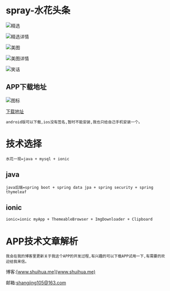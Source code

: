 # spray-水花头条

![精选](http://upload-images.jianshu.io/upload_images/2728175-d8eaa55c72361e9d.PNG?imageMogr2/auto-orient/strip%7CimageView2/2/w/1240)

![精选详情](http://upload-images.jianshu.io/upload_images/2728175-fd5bf3119d91dc12.PNG?imageMogr2/auto-orient/strip|imageView2/2/w/1240)

![美图](http://upload-images.jianshu.io/upload_images/2728175-81e3645d4f7b695a.PNG?imageMogr2/auto-orient/strip%7CimageView2/2/w/1240)

![美图详情](http://upload-images.jianshu.io/upload_images/2728175-6c353c40462edbad.PNG?imageMogr2/auto-orient/strip|imageView2/2/w/1240)

![笑话](http://upload-images.jianshu.io/upload_images/2728175-11bc2b40573b80f2.PNG?imageMogr2/auto-orient/strip%7CimageView2/2/w/1240)

## APP下载地址

![图标](http://upload-images.jianshu.io/upload_images/2728175-90fda6375d617e2c.png?imageMogr2/auto-orient/strip%7CimageView2/2/w/1240)

[下载地址](https://www.pgyer.com/0qj6)

    android版可以下载,ios没有签名,暂时不能安装,我也只给自己手机安装一个。

# 技术选择

    水花一现=java + mysql + ionic

## java

    java后端=spring boot + spring data jpa + spring security + spring thymeleaf

## ionic

    ionic=ionic myApp + ThemeableBrowser + ImgDownloader + Clipboard

# APP技术文章解析

    我会在我的博客里更新关于我这个APP的开发过程,有兴趣的可以下载APP试用一下,有需要的欢迎给我来信。

博客:[www.shuihua.me](www.shuihua.me)

邮箱:[shangjing105@163.com](shangjing105@163.com)
